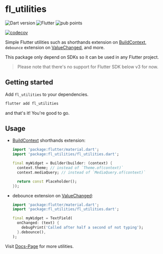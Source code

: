 <!--
This README describes the package. If you publish this package to pub.dev,
this README's contents appear on the landing page for your package.

For information about how to write a good package README, see the guide for
[writing package pages](https://dart.dev/guides/libraries/writing-package-pages).

For general information about developing packages, see the Dart guide for
[creating packages](https://dart.dev/guides/libraries/create-library-packages)
and the Flutter guide for
[developing packages and plugins](https://flutter.dev/developing-packages).
-->

# fl_utilities

[dart-badge]: https://img.shields.io/badge/SDK-^3.1.0-red?style=flat&logo=dart&logoColor=2cb8f7&labelColor=333333&color=01579b
[fl-badge]: https://img.shields.io/badge/SDK-^3.13.0-red?style=flat&logo=flutter&logoColor=2cb8f7&labelColor=333333&color=01579b
[pub-points-badge]: https://img.shields.io/pub/points/fl_utilities?labelColor=333333&color=01579b&logo=dart&logoColor=2cb8f7

![Dart version][dart-badge]
![Flutter][fl-badge]
![pub points][pub-points-badge]

[![codecov](https://codecov.io/gh/KeidsID/fl_utilities/graph/badge.svg?token=PNFMB749KY)](https://codecov.io/gh/KeidsID/fl_utilities)

[BuildContext]: https://api.flutter.dev/flutter/widgets/BuildContext-class.html
[ValueChanged]: https://api.flutter.dev/flutter/foundation/ValueChanged.html

Simple Flutter utilities such as shorthands extension on [BuildContext],
`debounce` extension on [ValueChanged], and more.

This package only depend on SDKs so it can be used in any Flutter project.

> Please note that there's no support for Flutter SDK below v3 for now.

## Getting started

Add `fl_utilities` to your dependencies.

```bash
flutter add fl_utilities
```

and that's it! You're good to go.

## Usage

- [BuildContext] shorthands extension:

  ```dart
  import 'package:flutter/material.dart';
  import 'package:fl_utilities/fl_utilities.dart';
  
  final myWidget = Builder(builder: (context) {
    context.theme; // instead of `Theme.of(context)`
    context.mediaQuery; // instead of `MediaQuery.of(context)`
  
    return const Placeholder();
  });
  ```

- debounce extension on [ValueChanged]:

  ```dart
  import 'package:flutter/material.dart';
  import 'package:fl_utilities/fl_utilities.dart';
  
  final myWidget = TextField(
    onChanged: (text) {
      debugPrint('Called after half a second of not typing');
    }.debounce(),
  );
  ```

[Docs-Page]: https://docs.page/KeidsID/fl_utilities

Visit [Docs-Page] for more utilities.
